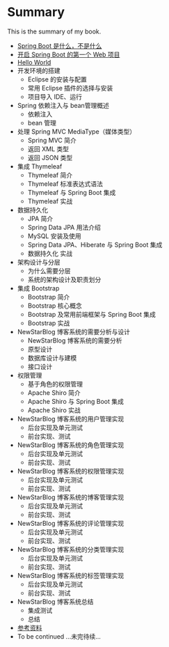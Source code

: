 # Summary

This is the summary of my book.

* [Spring Boot 是什么，不是什么](docs/overview.md)
* [开启 Spring Boot 的第一个  Web 项目](docs/quick-start-with-initializr.md)
* [Hello World](docs/hello-world.md)
* 开发环境的搭建
	* Eclipse 的安装与配置
	* 常用 Eclipse 插件的选择与安装
	* 项目导入 IDE、运行
* Spring 依赖注入与 bean管理概述
	* 依赖注入
	* bean 管理
* 处理 Spring MVC MediaType（媒体类型）
	* Spring MVC 简介
	* 返回 XML 类型
	* 返回 JSON 类型
* 集成 Thymeleaf 
	* Thymeleaf 简介
	* Thymeleaf 标准表达式语法
	* Thymeleaf 与 Spring Boot 集成
	* Thymeleaf 实战
* 数据持久化
	* JPA 简介
	* Spring Data JPA 用法介绍
	* MySQL 安装及使用
	* Spring Data JPA、Hiberate 与 Spring Boot 集成
	* 数据持久化 实战
* 架构设计与分层
	* 为什么需要分层
	* 系统的架构设计及职责划分
* 集成 Bootstrap 
	* Bootstrap 简介
	* Bootstrap 核心概念
	* Bootstrap 及常用前端框架与 Spring Boot 集成
	* Bootstrap 实战
* NewStarBlog 博客系统的需要分析与设计
	* NewStarBlog 博客系统的需要分析
	* 原型设计
	* 数据库设计与建模
	* 接口设计
* 权限管理
	* 基于角色的权限管理
	* Apache Shiro 简介
	* Apache Shiro 与 Spring Boot 集成
	* Apache Shiro 实战
* NewStarBlog 博客系统的用户管理实现
	* 后台实现及单元测试
	* 前台实现、测试
* NewStarBlog 博客系统的角色管理实现
	* 后台实现及单元测试
	* 前台实现、测试
* NewStarBlog 博客系统的权限管理实现
	* 后台实现及单元测试
	* 前台实现、测试
* NewStarBlog 博客系统的博客管理实现
	* 后台实现及单元测试
	* 前台实现、测试
* NewStarBlog 博客系统的评论管理实现
	* 后台实现及单元测试
	* 前台实现、测试
* NewStarBlog 博客系统的分类管理实现
	* 后台实现及单元测试
	* 前台实现、测试
* NewStarBlog 博客系统的标签管理实现
	* 后台实现及单元测试
	* 前台实现、测试
* NewStarBlog 博客系统总结
	* 集成测试
	* 总结
* [参考资料](docs/references.md)
* To be continued ...未完待续...